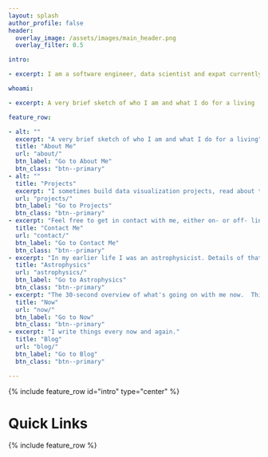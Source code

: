 ```yaml
---
layout: splash
author_profile: false
header:
  overlay_image: /assets/images/main_header.png
  overlay_filter: 0.5

intro:

- excerpt: I am a software engineer, data scientist and expat currently living in Chicago, IL.  In the past I was an astrophysicist, working on high performance computing simulations of galaxy formation.  Currently, I am CTO at the EdTech company [Packback](https://packback.co), where I am part of a team that helps inspire the curiosity inside of every student.  I was previously director of engineering at [Narrative Science](https://www.narrativescience.com)

whoami:

- excerpt: A very brief sketch of who I am and what I do for a living

feature_row:

- alt: ""
  excerpt: "A very brief sketch of who I am and what I do for a living"
  title: "About Me"
  url: "about/"
  btn_label: "Go to About Me"
  btn_class: "btn--primary"
- alt: ""
  title: "Projects"
  excerpt: "I sometimes build data visualization projects, read about them here"
  url: "projects/"
  btn_label: "Go to Projects"
  btn_class: "btn--primary"
- excerpt: "Feel free to get in contact with me, either on- or off- line."
  title: "Contact Me"
  url: "contact/"
  btn_label: "Go to Contact Me"
  btn_class: "btn--primary"
- excerpt: "In my earlier life I was an astrophysicist. Details of that career are here."
  title: "Astrophysics"
  url: "astrophysics/"
  btn_label: "Go to Astrophysics"
  btn_class: "btn--primary"
- excerpt: "The 30-second overview of what's going on with me now.  This is what I would tell you if you were a good friend I hadn't seen in years."
  title: "Now"
  url: "now/"
  btn_label: "Go to Now"
  btn_class: "btn--primary"
- excerpt: "I write things every now and again."
  title: "Blog"
  url: "blog/"
  btn_label: "Go to Blog"
  btn_class: "btn--primary"

---
```


{% include feature_row id="intro" type="center" %}

# Quick Links

{% include feature_row  %}


